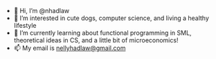 - 👋 Hi, I’m @nhadlaw
- 👀 I’m interested in cute dogs, computer science, and living a healthy lifestyle
- 🌱 I’m currently learning about functional programming in SML, theoretical ideas in CS, and a little bit of microeconomics!
- 📫 My email is nellyhadlaw@gmail.com

<!---
nhadlaw/nhadlaw is a ✨ special ✨ repository because its `README.md` (this file) appears on your GitHub profile.
You can click the Preview link to take a look at your changes.
--->
